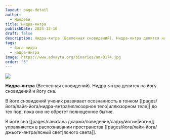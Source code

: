```yaml
---
layout: page-detail
author:
  - Яшодеви
title: Нидра-янтра
publishDate: 2024-12-16
draft: false
description: Нидра-янтра (Вселенная сновидений). Нидра-янтра делится на йогу сновидений и йогу сна.
tags:
  - йога-нидра
  - надра-янтра
image: https://www.advayta.org/binaries/am/8174.jpg
order: "3"
---
```

![](https://www.advayta.org/binaries/am/8174.jpg)

**Нидра-янтра** (Вселенная сновидений). Нидра-янтра делится на йогу сновидений и йогу сна.

В йоге сновидений ученик развивает осознанность в тонком [[pages/йога/лайя-йога/нидра-янтра/иллюзорное тело|иллюзорном теле]] до тех пор, пока оно не обретет полноценное бытие.

В йоге сна [[pages/санатана дхарма/поведение/садху/йогин|йогин]] упражняется в распознавании пространства [[pages/йога/лайя-йога/джьоти-янтра/ясный свет|ясного света]].